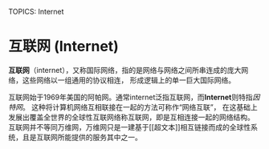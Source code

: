 TOPICS: Internet

# 互联网 (Internet)

**互联网**（internet），又称国际网络，指的是网络与网络之间所串连成的庞大网络，这些网络以一组通用的协议相连，
形成逻辑上的单一巨大国际网络。

互联网始于1969年美国的阿帕网。通常internet泛指互联网，而**Internet**则特指*因特网*。
这种将计算机网络互相联接在一起的方法可称作“网络互联”，
在这基础上发展出覆盖全世界的全球性互联网络称互联网，即是互相连接一起的网络结构。
互联网并不等同万维网，万维网只是一建基于[[超文本]]相互链接而成的全球性系统，且是互联网所能提供的服务其中之一。
